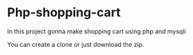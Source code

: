 # Php-shopping-cart
In this project gonna make shopping cart using php and mysqli

You can create a clone or just download the zip.
